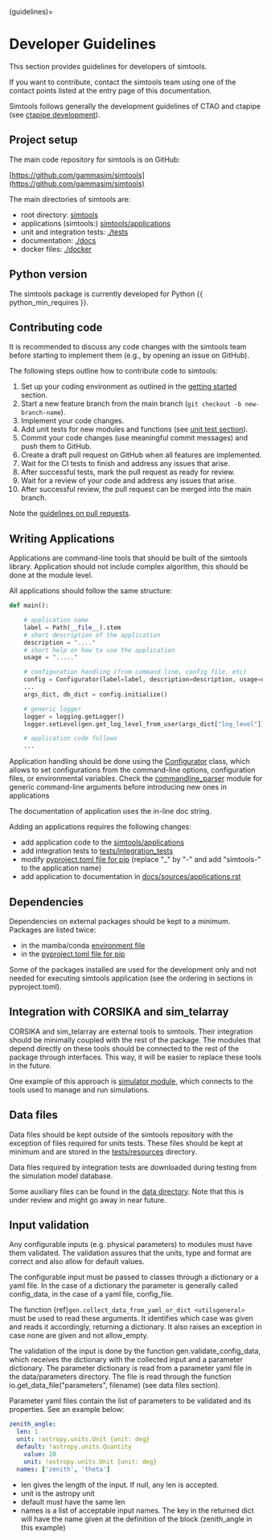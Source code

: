 (guidelines)=

# Developer Guidelines

This section provides guidelines for developers of simtools.

If you want to contribute, contact the simtools team using one of the contact points listed at the
entry page of this documentation.

Simtools follows generally the development guidelines of CTAO and
ctapipe (see [ctapipe development](https://ctapipe.readthedocs.io/en/latest/developer-guide/index.html)).

## Project setup

The main code repository for simtools is on GitHub:

[https://github.com/gammasim/simtools](https://github.com/gammasim/simtools)

The main directories of simtools are:

- root directory: [simtools](https://github.com/gammasim/simtools/tree/main/simtools)
- applications (simtools:) [simtools/applications](https://github.com/gammasim/simtools/tree/main/simtools/applications)
- unit and integration tests: [./tests](https://github.com/gammasim/simtools/tree/main/tests)
- documentation: [./docs](https://github.com/gammasim/simtools/tree/main/docs)
- docker files: [./docker](https://github.com/gammasim/simtools/tree/main/docker)

## Python version

The simtools package is currently developed for Python {{ python_min_requires }}.

## Contributing code

It is recommended to discuss any code changes with the simtools team before starting to implement them
(e.g., by opening an issue on GitHub).

The following steps outline how to contribute code to simtools:

01. Set up your coding environment as outlined in the [getting started](getting_started.md#getting-started) section.
02. Start a new feature branch from the main branch (`git checkout -b new-branch-name`).
03. Implement your code changes.
04. Add unit tests for new modules and functions (see [unit test section](testing.md#unit-tests)).
05. Commit your code changes (use meaningful commit messages) and push them to GitHub.
06. Create a draft pull request on GitHub when all features are implemented.
07. Wait for the CI tests to finish and address any issues that arise.
08. After successful tests, mark the pull request as ready for review.
09. Wait for a review of your code and address any issues that arise.
10. After successful review, the pull request can be merged into the main branch.

Note the [guidelines on pull requests](pull_requests.md#pull-requests).

## Writing Applications

Applications are command-line tools that should be built of the simtools library.
Application should not include complex algorithm, this should be done at the module level.

All applications should follow the same structure:

```python
def main():

    # application name
    label = Path(__file__).stem
    # short description of the application
    description = "...."
    # short help on how to use the application
    usage = "....."

    # configuration handling (from command line, config file, etc)
    config = Configurator(label=label, description=description, usage=usage)
    ...
    args_dict, db_dict = config.initialize()

    # generic logger
    logger = logging.getLogger()
    logger.setLevel(gen.get_log_level_from_user(args_dict["log_level"]))

    # application code follows
    ...
```

Application handling should be done using the [Configurator](configuration_module.md#configurationconfigurator) class, which allows to set
configurations from the command-line options, configuration files, or environmental variables.
Check the [commandline_parser](configuration_module.md#configurationcommandline_parser) module for generic command-line arguments before introducing new ones in applications

The documentation of application uses the in-line doc string.

Adding an applications requires the following changes:

- add application code to the [simtools/applications](https://github.com/gammasim/simtools/tree/main/simtools/applications)
- add integration tests to [tests/integration_tests](https://github.com/gammasim/simtools/tree/main/tests/integration_tests)
- modify [pyproject.toml file for pip](https://github.com/gammasim/simtools/blob/main/pyproject.toml) (replace "\_" by "-" and add "simtools-" to the application name)
- add application to documentation in [docs/sources/applications.rst](https://github.com/gammasim/simtools/blob/main/docs/source/applications.rst)

## Dependencies

Dependencies on external packages should be kept to a minimum.
Packages are listed twice:

- in the mamba/conda [environment file](https://github.com/gammasim/simtools/blob/main/environment.yml)
- in the [pyproject.toml file for pip](https://github.com/gammasim/simtools/blob/main/pyproject.toml)

Some of the packages installed are used for the development only and not needed for executing
simtools application (see the ordering in sections in pyproject.toml).

## Integration with CORSIKA and sim_telarray

CORSIKA and sim_telarray are external tools to simtools.
Their integration should be
minimally coupled with the rest of the package. The modules that depend directly on these
tools should be connected to the rest of the package through interfaces. This way, it
will be easier to replace these tools in the future.

One example of this approach is
[simulator module](https://github.com/gammasim/simtools/blob/main/simtools/simulator.py),
which connects to the tools used to manage and run simulations.

## Data files

Data files should be kept outside of the simtools repository with the exception of files required for units tests.
These files should be kept at minimum and are stored in the [tests/resources](https://github.com/gammasim/simtools/tree/main/tests/resources) directory.

Data files required by integration tests are downloaded during testing from the simulation model database.

Some auxiliary files can be found in the
[data directory](https://github.com/gammasim/simtools/tree/main/data).
Note that this is under review and might go away in near future.

## Input validation

Any configurable inputs (e.g. physical parameters) to modules
must have them validated. The validation assures that the units, type and
format are correct and also allow for default values.

The configurable input must be passed to classes through a dictionary or a yaml
file. In the case of a dictionary the parameter is generally called config_data, in the
case of a yaml file, config_file.

The function {ref}`gen.collect_data_from_yaml_or_dict <utilsgeneral>`
must be used to read these arguments. It identifies which case was given and
reads it accordingly, returning a dictionary. It also raises an exception in case none are
given and not allow_empty.

The validation of the input is done by the function gen.validate_config_data, which
receives the dictionary with the collected input and a parameter dictionary. The parameter
dictionary is read from a parameter yaml file in the data/parameters directory.
The file is read through the function io.get_data_file("parameters", filename)
(see data files section).

Parameter yaml files contain the list of parameters to be validated and its
properties. See an example below:

```yaml
zenith_angle:
  len: 1
  unit: !astropy.units.Unit {unit: deg}
  default: !astropy.units.Quantity
    value: 20
    unit: !astropy.units.Unit {unit: deg}
  names: ['zenith', 'theta']
```

- len gives the length of the input. If null, any len is accepted.
- unit is the astropy unit
- default must have the same len
- names is a list of acceptable input names. The key in the returned dict will have the name given at the definition of the block (zenith_angle in this example)
